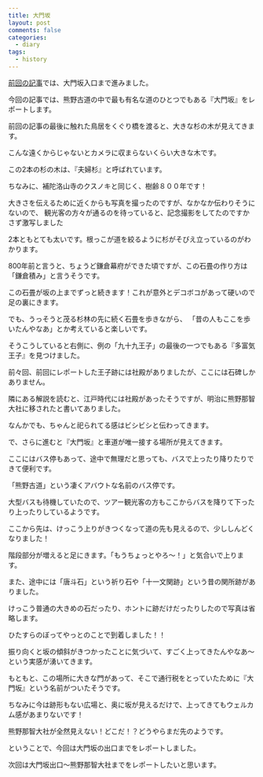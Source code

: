 ```yaml
---
title: 大門坂
layout: post
comments: false
categories:
  - diary
tags:
  - history
---
```

[前回の記事][1]では、大門坂入口まで進みました。

今回の記事では、熊野古道の中で最も有名な道のひとつでもある『大門坂』をレポートします。

前回の記事の最後に触れた鳥居をくぐり橋を渡ると、大きな杉の木が見えてきます。

<amp-img class="v-img" src="/img/uploads/2009/12/daimonsaka-1.jpg" alt="大門坂夫婦杉全景" width="300" height="400" layout="responsive"></amp-img>

こんな遠くからじゃないとカメラに収まらないくらい大きな木です。

この2本の杉の木は、『夫婦杉』と呼ばれています。

ちなみに、補陀洛山寺のクスノキと同じく、樹齢８００年です！

大きさを伝えるために近くからも写真を撮ったのですが、なかなか伝わりそうにないので、
観光客の方々が通るのを待っていると、記念撮影をしてたのですかさず激写しました

<amp-img src="/img/uploads/2009/12/daimonsaka-2.jpg" alt="大門坂夫婦杉幹" width="400" height="300" layout="responsive"></amp-img>

2本ともとても太いです。根っこが道を絞るように杉がそびえ立っているのがわかります。

800年前と言うと、ちょうど鎌倉幕府ができた頃ですが、この石畳の作り方は「鎌倉積み」と言うそうです。

<amp-img src="/img/uploads/2009/12/daimonsaka-3.jpg" alt="鎌倉積み" width="400" height="300" layout="responsive"></amp-img>

この石畳が坂の上までずっと続きます！これが意外とデコボコがあって硬いので足の裏にきます。

でも、うっそうと茂る杉林の先に続く石畳を歩きながら、
「昔の人もここを歩いたんやなあ」とか考えていると楽しいです。

そうこうしていると右側に、例の「九十九王子」の最後の一つでもある『多富気王子』を見つけました。

<amp-img src="/img/uploads/2009/12/daimonsaka-4.jpg" alt="多富気王子" width="400" height="300" layout="responsive"></amp-img>

前々回、前回にレポートした王子跡には社殿がありましたが、ここには石碑しかありません。

隣にある解説を読むと、江戸時代には社殿があったそうですが、明治に熊野那智大社に移されたと書いてありました。

なんかでも、ちゃんと祀られてる感はビシビシと伝わってきます。

で、さらに進むと『大門坂』と車道が唯一接する場所が見えてきます。

<amp-img src="/img/uploads/2009/12/daimonsaka-5.jpg" alt="大門坂中間地点" width="400" height="300" layout="responsive"></amp-img>

ここにはバス停もあって、途中で無理だと思っても、バスで上ったり降りたりできて便利です。

「熊野古道」という凄くアバウトな名前のバス停です。

大型バスも待機していたので、ツアー観光客の方もここからバスを降りて下ったり上ったりしているようです。

ここから先は、けっこう上りがきつくなって道の先も見えるので、少ししんどくなりました！

<amp-img class="v-img" src="/img/uploads/2009/12/daimonsaka-6.jpg" alt="大門坂終盤" width="300" height="400" layout="responsive"></amp-img>

階段部分が増えると足にきます。「もうちょっとやろ～！」と気合いで上ります。

また、途中には「唐斗石」という祈り石や「十一文関跡」という昔の関所跡がありました。

けっこう普通の大きめの石だったり、ホントに跡だけだったりしたので写真は省略します。

ひたすらのぼってやっとのことで到着しました！！

<amp-img src="/img/uploads/2009/12/daimonsaka-7.jpg" alt="大門坂終点" width="400" height="300" layout="responsive"></amp-img>

振り向くと坂の傾斜がきつかったことに気づいて、すごく上ってきたんやなあ～という実感が湧いてきます。

もともと、この場所に大きな門があって、そこで通行税をとっていたために『大門坂』という名前がついたそうです。

ちなみに今は跡形もない広場と、奥に坂が見えるだけで、上ってきてもウェルカム感があまりないです！

熊野那智大社が全然見えない！どこだ！？どうやらまだ先のようです。

ということで、今回は大門坂の出口までをレポートしました。

次回は大門坂出口～熊野那智大社までをレポートしたいと思います。


 [1]: /diary/ichinono-oji-to-daimonsaka-gate.html "市野々王子～大門坂入口"
 [2]: /img/uploads/2009/12/daimonsaka-1.jpg
 [3]: /img/uploads/2009/12/daimonsaka-2.jpg
 [4]: /img/uploads/2009/12/daimonsaka-3.jpg
 [5]: /img/uploads/2009/12/daimonsaka-4.jpg
 [6]: /img/uploads/2009/12/daimonsaka-5.jpg
 [7]: /img/uploads/2009/12/daimonsaka-6.jpg
 [8]: /img/uploads/2009/12/daimonsaka-7.jpg
